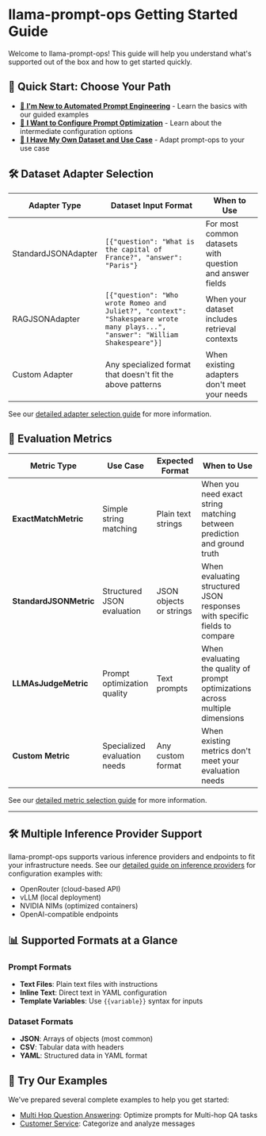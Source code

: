 # llama-prompt-ops Getting Started Guide

Welcome to llama-prompt-ops! This guide will help you understand what's supported out of the box and how to get started quickly.

## 🚀 Quick Start: Choose Your Path

- [🔰 **I'm New to Automated Prompt Engineering**](./basic/readme.md) - Learn the basics with our guided examples
- [🧪 **I Want to Configure Prompt Optimization**](./intermediate/readme.md) - Learn about the intermediate configuration options
- [🚀 **I Have My Own Dataset and Use Case**](./advanced/readme.md) - Adapt prompt-ops to your use case


## 🛠️ Dataset Adapter Selection

| Adapter Type | Dataset Input Format | When to Use |
|--------------|---------------------|-------------|
| StandardJSONAdapter | `[{"question": "What is the capital of France?", "answer": "Paris"}` | For most common datasets with question and answer fields |
| RAGJSONAdapter | `[{"question": "Who wrote Romeo and Juliet?", "context": "Shakespeare wrote many plays...", "answer": "William Shakespeare"}]` | When your dataset includes retrieval contexts |
| Custom Adapter | Any specialized format that doesn't fit the above patterns | When existing adapters don't meet your needs |

See our [detailed adapter selection guide](adapter_selection_guide.md) for more information.

## 📏 Evaluation Metrics


| Metric Type | Use Case | Expected Format | When to Use |
|-------------|----------|-----------------|-------------|
| **ExactMatchMetric** | Simple string matching | Plain text strings | When you need exact string matching between prediction and ground truth |
| **StandardJSONMetric** | Structured JSON evaluation | JSON objects or strings | When evaluating structured JSON responses with specific fields to compare |
| **LLMAsJudgeMetric** | Prompt optimization quality | Text prompts | When evaluating the quality of prompt optimizations across multiple dimensions |
| **Custom Metric** | Specialized evaluation needs | Any custom format | When existing metrics don't meet your evaluation needs |

See our [detailed metric selection guide](./metric_selection_guide.md) for more information.

---

## 🛠️ Multiple Inference Provider Support

llama-prompt-ops supports various inference providers and endpoints to fit your infrastructure needs. See our [detailed guide on inference providers](./inference_providers.md) for configuration examples with:

- OpenRouter (cloud-based API)
- vLLM (local deployment)
- NVIDIA NIMs (optimized containers)
- OpenAI-compatible endpoints


## 📊 Supported Formats at a Glance

### Prompt Formats

- **Text Files**: Plain text files with instructions
- **Inline Text**: Direct text in YAML configuration
- **Template Variables**: Use `{{variable}}` syntax for inputs

### Dataset Formats

- **JSON**: Arrays of objects (most common)
- **CSV**: Tabular data with headers
- **YAML**: Structured data in YAML format

## 🧩 Try Our Examples

We've prepared several complete examples to help you get started:

- [Multi Hop Question Answering](../use-cases/hotpotqa/): Optimize prompts for Multi-hop QA tasks
- [Customer Service](../use-cases/facility-synth/): Categorize and analyze messages

